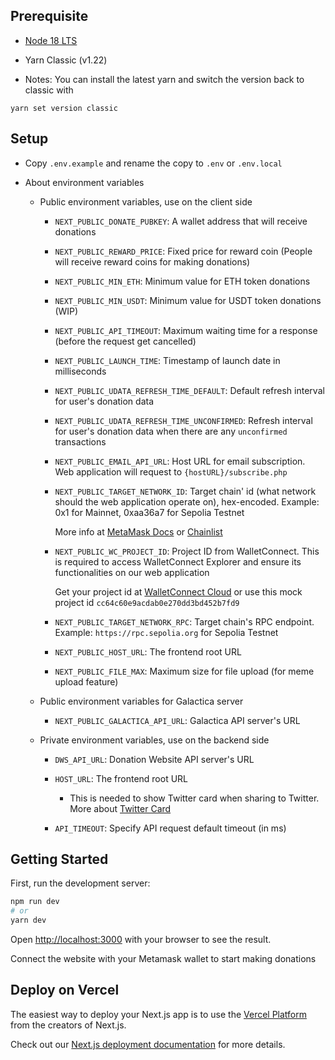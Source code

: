 ## Prerequisite

- [Node 18 LTS](https://nodejs.org/en/download)
- Yarn Classic (v1.22)

- Notes: You can install the latest yarn and switch the version back to classic with

```
yarn set version classic
```

## Setup

- Copy `.env.example` and rename the copy to `.env` or `.env.local`

- About environment variables

  - Public environment variables, use on the client side

    - `NEXT_PUBLIC_DONATE_PUBKEY`: A wallet address that will receive donations
    - `NEXT_PUBLIC_REWARD_PRICE`: Fixed price for reward coin (People will receive reward coins for making donations)
    - `NEXT_PUBLIC_MIN_ETH`: Minimum value for ETH token donations
    - `NEXT_PUBLIC_MIN_USDT`: Minimum value for USDT token donations (WIP)
    - `NEXT_PUBLIC_API_TIMEOUT`: Maximum waiting time for a response (before the request get cancelled)
    - `NEXT_PUBLIC_LAUNCH_TIME`: Timestamp of launch date in milliseconds
    - `NEXT_PUBLIC_UDATA_REFRESH_TIME_DEFAULT`: Default refresh interval for user's donation data
    - `NEXT_PUBLIC_UDATA_REFRESH_TIME_UNCONFIRMED`: Refresh interval for user's donation data when there are any `unconfirmed` transactions
    - `NEXT_PUBLIC_EMAIL_API_URL`: Host URL for email subscription. Web application will request to `{hostURL}/subscribe.php`
    - `NEXT_PUBLIC_TARGET_NETWORK_ID`: Target chain' id (what network should the web application operate on), hex-encoded. Example: 0x1 for Mainnet, 0xaa36a7 for Sepolia Testnet

      More info at [MetaMask Docs](https://docs.metamask.io/wallet/how-to/connect/detect-network/#chain-ids) or [Chainlist](https://chainid.network/)

    - `NEXT_PUBLIC_WC_PROJECT_ID`: Project ID from WalletConnect. This is required to access WalletConnect Explorer and ensure its functionalities on our web application

      Get your project id at [WalletConnect Cloud](https://cloud.walletconnect.com/app) or use this mock project id `cc64c60e9acdab0e270dd3bd452b7fd9`

    - `NEXT_PUBLIC_TARGET_NETWORK_RPC`: Target chain's RPC endpoint. Example: `https://rpc.sepolia.org` for Sepolia Testnet

    - `NEXT_PUBLIC_HOST_URL`: The frontend root URL

    - `NEXT_PUBLIC_FILE_MAX`: Maximum size for file upload (for meme upload feature)

  - Public environment variables for Galactica server

    - `NEXT_PUBLIC_GALACTICA_API_URL`: Galactica API server's URL

  - Private environment variables, use on the backend side

    - `DWS_API_URL`: Donation Website API server's URL

    - `HOST_URL`: The frontend root URL

      - This is needed to show Twitter card when sharing to Twitter. More about [Twitter Card](https://developer.twitter.com/en/docs/twitter-for-websites/cards/overview/abouts-cards)

    - `API_TIMEOUT`: Specify API request default timeout (in ms)

## Getting Started

First, run the development server:

```bash
npm run dev
# or
yarn dev
```

Open [http://localhost:3000](http://localhost:3000) with your browser to see the result.

Connect the website with your Metamask wallet to start making donations

## Deploy on Vercel

The easiest way to deploy your Next.js app is to use the [Vercel Platform](https://vercel.com/new?utm_medium=default-template&filter=next.js&utm_source=create-next-app&utm_campaign=create-next-app-readme) from the creators of Next.js.

Check out our [Next.js deployment documentation](https://nextjs.org/docs/deployment) for more details.
